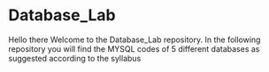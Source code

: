 # Database_Lab
Hello there Welcome to the Database_Lab repository. In the following repository you will find the MYSQL codes of 5 different databases as suggested according to the syllabus
